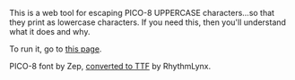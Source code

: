 This is a web tool for escaping PICO-8 UPPERCASE characters...so that they print as lowercase
characters. If you need this, then you'll understand what it does and why.

To run it, go to [this page](https://morgan3d.github.io/misc/p8escape/index.html).

PICO-8 font by Zep, [converted to TTF](http://www.lexaloffle.com/bbs/?tid=3109) by RhythmLynx.
